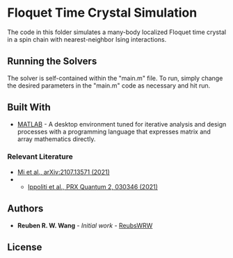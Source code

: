 # Floquet Time Crystal Simulation

The code in this folder simulates a many-body localized Floquet time crystal in a spin chain with nearest-neighbor Ising interactions.  

## Running the Solvers

The solver is self-contained within the "main.m" file. To run, simply change the desired parameters in the "main.m" code as necessary and hit run. 



## Built With

* [MATLAB](https://www.mathworks.com/products/matlab.html) - A desktop environment tuned for iterative analysis and design processes with a programming language that expresses matrix and array mathematics directly.  


### Relevant Literature
* [Mi et al.,	arXiv:2107.13571 (2021)](https://arxiv.org/abs/2107.13571)
* * [Ippoliti et al., PRX Quantum 2, 030346 (2021)](https://journals.aps.org/prxquantum/abstract/10.1103/PRXQuantum.2.030346)

## Authors

* **Reuben R. W. Wang** - *Initial work* - [ReubsWRW](https://github.com/reubenwangrongwen)

## License


